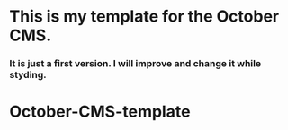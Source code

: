# This is my template for the October CMS.
### It is just a first version. I will improve and change it while styding.
# October-CMS-template
